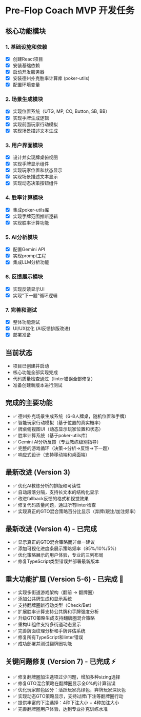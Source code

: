 # Pre-Flop Coach MVP 开发任务

## 核心功能模块

### 1. 基础设施和依赖
- [x] 创建React项目
- [x] 安装基础依赖
- [x] 启动开发服务器
- [x] 安装德州扑克胜率计算库 (poker-utils)
- [x] 配置环境变量

### 2. 场景生成模块
- [x] 实现位置系统（UTG, MP, CO, Button, SB, BB）
- [x] 实现手牌生成逻辑
- [x] 实现前面玩家行动模拟
- [x] 实现场景描述文本生成

### 3. 用户界面模块
- [x] 设计并实现牌桌俯视图
- [x] 实现手牌显示组件
- [x] 实现玩家位置和状态显示
- [x] 实现场景描述文本显示
- [x] 实现动态决策按钮组件

### 4. 胜率计算模块
- [x] 集成poker-utils库
- [x] 实现手牌范围推断逻辑
- [x] 实现胜率计算功能

### 5. AI分析模块
- [x] 配置Gemini API
- [x] 实现prompt工程
- [x] 集成LLM分析功能

### 6. 反馈展示模块
- [x] 实现反馈显示UI
- [x] 实现"下一题"循环逻辑

### 7. 完善和测试
- [x] 整体功能测试
- [x] UI/UX优化 (AI反馈排版改进)
- [x] 部署准备

## 当前状态
- 项目已创建并启动
- 核心功能全部实现完成
- 代码质量检查通过（linter错误全部修复）
- 准备创建新版本进行测试

## 完成的主要功能
- ✅ 德州扑克场景生成系统（6-8人牌桌，随机位置和手牌）
- ✅ 智能玩家行动模拟（基于位置的真实概率）
- ✅ 牌桌俯视图UI（动态显示玩家位置和状态）
- ✅ 胜率计算系统（基于poker-utils库）
- ✅ Gemini AI分析反馈（专业教练级别指导）
- ✅ 完整的游戏循环（决策→分析→反馈→下一题）
- ✅ 响应式设计（支持移动端和桌面端）

## 最新改进 (Version 3)
- ✅ 优化AI教练分析的排版和可读性
- ✅ 自动段落分隔，支持长文本的结构化显示
- ✅ 改进fallback反馈的格式和视觉效果
- ✅ 修复代码质量问题，通过所有linter检查
- ✅ 实现真正的GTO混合策略百分比显示（弃牌/跟注/加注频率）

## 最新改进 (Version 4) - 已完成
- ✅ 显示真正的GTO混合策略而非单一建议
- ✅ 添加可视化进度条展示策略频率（85%/10%/5%）
- ✅ 优化策略展示的用户体验，专业的三列布局
- ✅ 修复TypeScript类型错误并部署最新版本

## 重大功能扩展 (Version 5-6) - 已完成 🎉
- ✅ 实现多街道游戏架构（翻前 → 翻牌圈）
- ✅ 添加公共牌生成和显示系统
- ✅ 支持翻牌圈新行动类型（Check/Bet）
- ✅ 扩展胜率计算支持公共牌和手牌强度分析
- ✅ 升级GTO策略生成支持翻牌圈混合策略
- ✅ 重构UI组件支持多街道动态显示
- ✅ 完善牌面纹理分析和手牌评估系统
- ✅ 修复所有TypeScript和linter错误
- ✅ 成功部署并测试翻牌圈功能

## 关键问题修复 (Version 7) - 已完成 ⚡
- ✅ 修复翻牌圈加注选项过少问题，增加多种sizing选择
- ✅ 修复GTO混合策略在翻牌圈显示全0%的计算错误
- ✅ 优化玩家颜色区分：活跃玩家亮绿色，弃牌玩家深灰色
- ✅ 实现动态GTO策略显示，支持过牌/下注等翻牌圈行动
- ✅ 提供丰富的下注选择：4种下注大小 + 4种加注大小
- ✅ 完善翻牌圈用户体验，达到专业扑克训练水准
